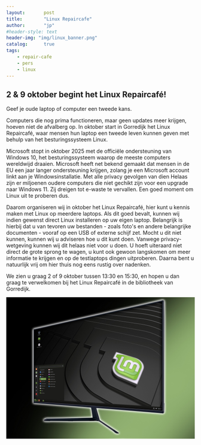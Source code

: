 ```yaml
---
layout:       post
title:        "Linux Repaircafe"
author:       "jp"
#header-style: text
header-img: "img/linux_banner.png"
catalog:      true
tags:
    - repair-cafe
    - pers
    - linux
---
```


## 2 & 9 oktober begint het Linux Repaircafé!

Geef je oude laptop of computer een tweede kans. 

Computers die nog prima functioneren, maar geen updates meer krijgen, hoeven niet de afvalberg op. In oktober start in Gorredijk het Linux Repaircafé, waar mensen hun laptop een tweede leven kunnen geven met behulp van het besturingssysteem Linux.

Microsoft stopt in oktober 2025 met de officiële ondersteuning van Windows 10, het besturingssysteem waarop de meeste computers wereldwijd draaien. Microsoft heeft net bekend gemaakt dat mensen in de EU een jaar langer ondersteuning krijgen, zolang je een Microsoft account linkt aan je Windowsinstallatie. Met alle privacy gevolgen van dien 
Helaas zijn er miljoenen oudere computers die niet gechikt zijn voor een upgrade naar Windows 11. Zij dreigen tot e-waste te vervallen. Een goed moment om Linux uit te proberen dus.

Daarom organiseren wij in oktober het Linux Repaircafé, hier kunt u kennis maken met Linux op meerdere laptops. Als dit goed bevalt, kunnen wij indien gewenst direct Linux installeren op uw eigen laptop. Belangrijk is hierbij dat u van tevoren uw bestanden - zoals foto's en andere belangrijke documenten - vooraf op een USB of externe schijf zet. Mocht u dit niet kunnen, kunnen wij u adviseren hoe u dit kunt doen. 
Vanwege privacy-wetgeving kunnen wij dit helaas niet voor u doen. U hoeft uiteraard niet direct de grote sprong te wagen, u kunt ook gewoon langskomen om meer informatie te krijgen en op de testlaptops dingen uitproberen. Daarna bent u natuurlijk vrij om hier thuis nog eens rustig over nadenken.

We zien u graag 2 of 9 oktober tussen 13:30 en 15:30, en hopen u dan graag te verwelkomen bij het Linux Repaircafé in de bibliotheek van Gorredijk.

![Foto van de desktop van Linux Mint](/img/linux_mint.jpg)
